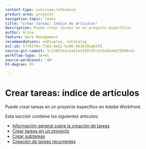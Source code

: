 ```yaml
---
content-type: overview;reference
product-area: projects
navigation-topic: tasks
title: "Crear tareas: Índice de artículos"
description: Puede crear tareas en un proyecto específico.
author: Alina
feature: Work Management
recommendations: noDisplay, noCatalog
exl-id: 5776570c-f303-4e62-bc80-5038191a83fd
source-git-commit: 1c2303fe2cea51e3339335c433d2be6475949cb1
workflow-type: tm+mt
source-wordcount: '46'
ht-degree: 0%

---
```


# Crear tareas: índice de artículos

<!--Audited: 10/2024-->

Puede crear tareas en un proyecto específico en Adobe Workfront.

Esta sección contiene los siguientes artículos:

* [Información general sobre la creación de tareas](../../../manage-work/tasks/create-tasks/create-tasks-overview.md)
* [Crear tareas en un proyecto](../../../manage-work/tasks/create-tasks/create-tasks-in-project.md)
* [Crear subtareas](../../../manage-work/tasks/create-tasks/create-subtasks.md)
* [Creación de tareas recurrentes](../../../manage-work/tasks/create-tasks/create-recurring-tasks.md)

